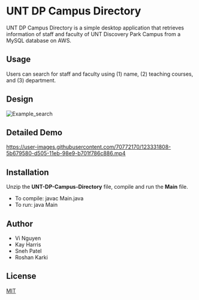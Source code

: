 # UNT DP Campus Directory

UNT DP Campus Directory is a simple desktop application that retrieves information of staff and faculty of UNT Discovery Park Campus from a MySQL database on AWS. 

## Usage 

Users can search for staff and faculty using (1) name, (2) teaching courses, and (3) department.  

## Design

![Example_search](https://user-images.githubusercontent.com/70772170/123466580-1dc24580-d5b5-11eb-990b-11fa677ca13c.png)

## Detailed Demo

https://user-images.githubusercontent.com/70772170/123331808-5b679580-d505-11eb-98e9-b701f786c886.mp4

## Installation 

Unzip the **UNT-DP-Campus-Directory** file, compile and run the **Main** file.

- To compile: javac Main.java
- To run: java Main

## Author

- Vi Nguyen
- Kay Harris
- Sneh Patel
- Roshan Karki

## License 

[MIT](https://choosealicense.com/licenses/mit/) 
